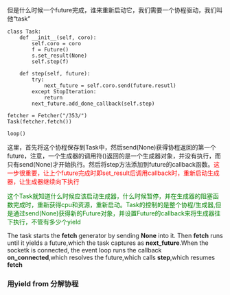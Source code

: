 但是什么时候一个future完成，谁来重新启动它，我们需要一个协程驱动，我们叫他“task”
	
	class Task:
		def __init__(self, coro):
			self.coro = coro
			f = Future()
			s.set_result(None)
			self.step(f)

		def step(self, future):
			try:
				next_future = self.coro.send(future.resutl)
			except StopIteration:
				return 
			next_future.add_done_callback(self.step)

	fetcher = Fetcher("/353/")
	Task(fetcher.fetch())
	
	loop()

这里，首先将这个协程保存到Task中，然后send(None)获得协程返回的第一个future，注意，一个生成器的调用符()返回的是一个生成器对象，并没有执行，而只有send(None)才开始执行。然后将step方法添加到future的callback函数。<font color=red>这一步很重要，让上个future完成时即set_result后调用callback时，重新启动生成器，让生成器继续向下执行</font>

<font color=green>这个Task就知道什么时候应该启动生成器，什么时候暂停，并在生成器的阻塞函数完成时，重新获得cpu和资源，重新启动。Task的控制的是整个协程/生成器,但是通过send(None)获得新的Future对象，并设置Future的callback来将生成器往下执行，不管有多少个yield</font>

The task starts the **fetch** generator by sending **None** into it. Then **fetch** runs until it yields a future,which the task captures as **next_future**.When the socketk is connected, the event loop runs the callback **on_connected**,which resolves the future,which calls **step**,which resumes **fetch**


### 用yield from 分解协程
